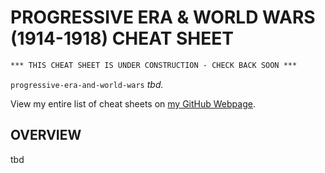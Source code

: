 # PROGRESSIVE ERA & WORLD WARS (1914-1918) CHEAT SHEET

```txt
*** THIS CHEAT SHEET IS UNDER CONSTRUCTION - CHECK BACK SOON ***
```

`progressive-era-and-world-wars` _tbd._

View my entire list of cheat sheets on
[my GitHub Webpage](https://jeffdecola.github.io/my-cheat-sheets/).

## OVERVIEW

tbd

